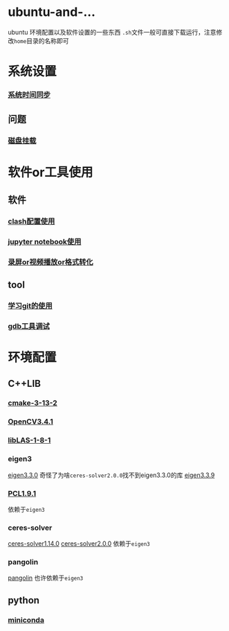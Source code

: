 # ubuntu-and-...
ubuntu 环境配置以及软件设置的一些东西
`.sh`文件一般可直接下载运行，注意修改`home`目录的名称即可
# 系统设置
### [系统时间同步](系统设置/settime.sh)
## 问题
### [磁盘挂载](系统设置/问题/fdisk.sh)

# 软件or工具使用
## 软件
### [clash配置使用](软件or工具使用/软件/clash.md)
### [jupyter notebook使用](软件or工具使用/软件/jupyternotebook.md)
### [录屏or视频播放or格式转化](软件or工具使用/软件/aboutvideo.md)
## tool
### [学习git的使用](软件or工具使用/tool/trygit.md)
### [gdb工具调试](软件or工具使用/tool/gdb.sh)

# 环境配置
## C++LIB
### [cmake-3-13-2](环境配置/C++LIB/cmake-3-13-2.sh)
### [OpenCV3.4.1](环境配置/C++LIB/OpenCV-3-4-1.sh)
### [libLAS-1-8-1](环境配置/C++LIB/libLAS-1-8-1.sh)
### eigen3
[eigen3.3.0](环境配置/C++LIB/eigen3.3.0.sh) 奇怪了为啥`ceres-solver2.0.0`找不到eigen3.3.0的库
[eigen3.3.9](环境配置/C++LIB/eigen3.3.9.sh)
### [PCL1.9.1](环境配置/C++LIB/pcl1-9-1.sh)
依赖于`eigen3`
### ceres-solver
 [ceres-solver1.14.0](环境配置/C++LIB/ceres1-14-0.sh)
 [ceres-solver2.0.0](环境配置/C++LIB/ceres2-2-0.sh)
依赖于`eigen3`
### pangolin
 [pangolin](环境配置/C++LIB/pangolin.sh)
 也许依赖于`eigen3`
## python
### [miniconda](环境配置/python/miniconda.md)

